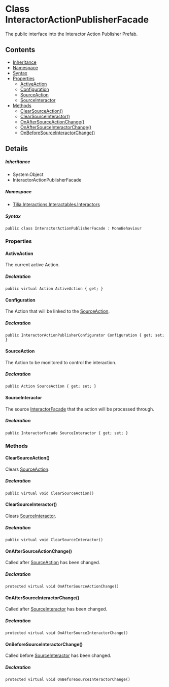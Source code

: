 # Class InteractorActionPublisherFacade

The public interface into the Interactor Action Publisher Prefab.

## Contents

* [Inheritance]
* [Namespace]
* [Syntax]
* [Properties]
  * [ActiveAction]
  * [Configuration]
  * [SourceAction]
  * [SourceInteractor]
* [Methods]
  * [ClearSourceAction()]
  * [ClearSourceInteractor()]
  * [OnAfterSourceActionChange()]
  * [OnAfterSourceInteractorChange()]
  * [OnBeforeSourceInteractorChange()]

## Details

##### Inheritance

* System.Object
* InteractorActionPublisherFacade

##### Namespace

* [Tilia.Interactions.Interactables.Interactors]

##### Syntax

```
public class InteractorActionPublisherFacade : MonoBehaviour
```

### Properties

#### ActiveAction

The current active Action.

##### Declaration

```
public virtual Action ActiveAction { get; }
```

#### Configuration

The Action that will be linked to the [SourceAction].

##### Declaration

```
public InteractorActionPublisherConfigurator Configuration { get; set; }
```

#### SourceAction

The Action to be monitored to control the interaction.

##### Declaration

```
public Action SourceAction { get; set; }
```

#### SourceInteractor

The source [InteractorFacade] that the action will be processed through.

##### Declaration

```
public InteractorFacade SourceInteractor { get; set; }
```

### Methods

#### ClearSourceAction()

Clears [SourceAction].

##### Declaration

```
public virtual void ClearSourceAction()
```

#### ClearSourceInteractor()

Clears [SourceInteractor].

##### Declaration

```
public virtual void ClearSourceInteractor()
```

#### OnAfterSourceActionChange()

Called after [SourceAction] has been changed.

##### Declaration

```
protected virtual void OnAfterSourceActionChange()
```

#### OnAfterSourceInteractorChange()

Called after [SourceInteractor] has been changed.

##### Declaration

```
protected virtual void OnAfterSourceInteractorChange()
```

#### OnBeforeSourceInteractorChange()

Called before [SourceInteractor] has been changed.

##### Declaration

```
protected virtual void OnBeforeSourceInteractorChange()
```

[Tilia.Interactions.Interactables.Interactors]: README.md
[SourceAction]: InteractorActionPublisherFacade.md#SourceAction
[InteractorActionPublisherConfigurator]: InteractorActionPublisherConfigurator.md
[InteractorFacade]: InteractorFacade.md
[SourceAction]: InteractorActionPublisherFacade.md#SourceAction
[SourceInteractor]: InteractorActionPublisherFacade.md#SourceInteractor
[SourceAction]: InteractorActionPublisherFacade.md#SourceAction
[SourceInteractor]: InteractorActionPublisherFacade.md#SourceInteractor
[SourceInteractor]: InteractorActionPublisherFacade.md#SourceInteractor
[Inheritance]: #Inheritance
[Namespace]: #Namespace
[Syntax]: #Syntax
[Properties]: #Properties
[ActiveAction]: #ActiveAction
[Configuration]: #Configuration
[SourceAction]: #SourceAction
[SourceInteractor]: #SourceInteractor
[Methods]: #Methods
[ClearSourceAction()]: #ClearSourceAction
[ClearSourceInteractor()]: #ClearSourceInteractor
[OnAfterSourceActionChange()]: #OnAfterSourceActionChange
[OnAfterSourceInteractorChange()]: #OnAfterSourceInteractorChange
[OnBeforeSourceInteractorChange()]: #OnBeforeSourceInteractorChange
